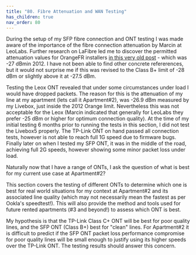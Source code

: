 ```yaml
---
title: "80. Fibre Attenuation and WAN Testing"
has_children: true
nav_order: 80
---
```


During the setup of my SFP fibre connection and ONT testing I was made aware of the importance of the fibre connection attenuation by Marcin at LeoLabs. Further research on LaFibre led me to discover the permitted attenuation values for OrangeFR installers [in this very old post](https://lafibre.info/orange-les-news/attenuation-maximum-orange-ftth/msg67521/?PHPSESSID=qn50mcnh4n9969g2dlc3u6i54b#msg67521) - which was -27 dBmin 2012. I have not been able to find other concrete refererences, but it would not surprise me if this was revised to the Class B+ limit of -28 dBm or slightly above it at -27.5 dBm.

Testing the Leox ONT revealed that under some circumstances under load I would have dropped packets. The reason for this is the attenuation of my line at my apartment (lets call it Apartment#2), was -26.9 dBm measured by my Livebox, just inside the 2012 Orange limit. Nevertheless this was not acceptable for the Leox (Marcin indicated that generally for LeoLabs they prefer -25 dBm or higher for optimum connection quality). At the time of my initial testing 6 months prior to running the tests in this section, I did not test the Livebox5 properly. The TP-Link ONT on hand passed all connection tests, however is not able to reach full 1G speed due to firmware bugs. Finally later on when I tested my SFP ONT, it was in the middle of the road, achieving full 2G speeds, however showing some minor packet loss under load.

Naturally now that I have a range of ONTs, I ask the question of what is best for my current use case at Apartment#2?

This section covers the testing of different ONTs to determine which one is best for real world situations for my context at Apartment#2 and its associated line quality (which may not necessarily mean the fastest as per Ookla's speedtest!). This will also provide the method and tools used for future rented apartments (#3 and beyond!) to assess which ONT is best.

My hypothesis is that the TP-Link Class C+ ONT will be best for poor quality lines, and the SFP ONT (Class B+) best for "clean" lines. For Apartment#2 it is difficult to predict if the SFP ONT packet loss performance compromise for poor quality lines will be small enough to justify using its higher speeds over the TP-Link ONT. The testing results should answer this concern.
